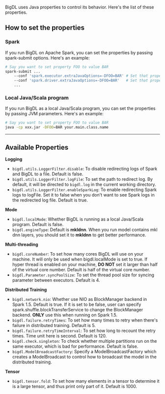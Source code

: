 BigDL uses Java properties to control its behavior. Here's the list of
these properties.

## **How to set the properties**

### **Spark**
If you run BigDL on Apache Spark, you can set the properties by passing
spark-submit options. Here's an example:
```bash
# Say you want to set property FOO to value BAR
spark-submit ...
    --conf 'spark.executor.extraJavaOptions=-DFOO=BAR' # Set that property for executor process
    --conf 'spark.driver.extraJavaOptions=-DFOO=BAR'   # Set that property for driver process
    ...
```

### **Local Java/Scala program**
If you run BigDL as a local Java/Scala program, you can set the properties
by passing JVM parameters. Here's an example:
```bash
# Say you want to set property FOO to value BAR
java -cp xxx.jar -DFOO=BAR your.main.class.name
```

---
## **Available Properties**

**Logging**

- `bigdl.utils.LoggerFilter.disable`: To disable redirecting logs of Spark and BigDL to a file. Default is false.
- `bigdl.utils.LoggerFilter.logFile`: To set the path to redirect log. By default, it will be directed to `bigdl.log` in the current working directory.
- `bigdl.utils.LoggerFilter.enableSparkLog`: To enable redirecting Spark logs to logFile. Set it to false when you don't want to see Spark logs in the redirected log file. Default is true.

**Mode**

- `bigdl.localMode`: Whether BigDL is running as a local Java/Scala program. Default is false.
- `bigdl.engineType`: Default is **mkldnn**. When you run model contains mkl dnn layers, you should set it to **mkldnn** to get better performance.

**Multi-threading**

- `bigdl.coreNumber`: To set how many cores BigDL will use on your machine. It will only be used when bigdl.localMode is set to true. If hyper thread is enabled on your machine, __DO NOT__ set it larger than half of the virtual core number. Default is half of the virtual core number.
- `bigdl.Parameter.syncPoolSize`: To set the thread pool size for syncing parameter between executors. Default is 4.

**Distributed Training**

- `bigdl.network.nio`: Whether use NIO as BlockManager backend in Spark 1.5. Default is true. If it is set to be false, user can specify spark.shuffle.blockTransferService to change the BlockManager backend. __ONLY__ use this when running on Spark 1.5.
- `bigdl.failure.retryTimes`: To set how many times to retry when there's failure in distributed training. Default is 5.
- `bigdl.failure.retryTimeInterval`: To set how long to recount the retry times. Time unit here is second. Default is 120.
- `bigdl.check.singleton`: To check whether multiple partitions run on the same executor, which is bad for performance. Default is false.
- `bigdl.ModelBroadcastFactory`: Specify a ModelBroadcastFactory which creates a ModelBroadcast to control how to broadcast the model in the distributed training.

**Tensor**

- `bigdl.tensor.fold`: To set how many elements in a tensor to determine it is a large tensor, and thus print only part of it. Default is 1000.